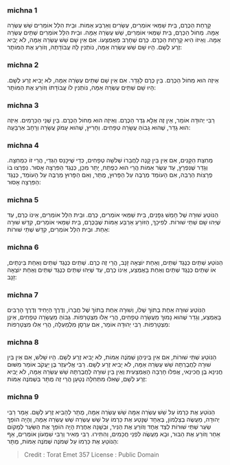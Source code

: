 
### michna 1
קָרַחַת הַכֶּרֶם, בֵּית שַׁמַּאי אוֹמְרִים, עֶשְׂרִים וְאַרְבַּע אַמּוֹת. וּבֵית הִלֵּל אוֹמְרִים שֵׁשׁ עֶשְׂרֵה אַמָּה. מְחוֹל הַכֶּרֶם, בֵּית שַׁמַּאי אוֹמְרִים, שֵׁשׁ עֶשְׂרֵה אַמָּה. וּבֵית הִלֵּל אוֹמְרִים שְׁתֵּים עֶשְׂרֵה אַמָּה. וְאֵיזוֹ הִיא קָרַחַת הַכֶּרֶם. כֶּרֶם שֶׁחָרַב מֵאֶמְצָעוֹ. אִם אֵין שָׁם שֵׁשׁ עֶשְׂרֵה אַמָּה, לֹא יָבִיא זֶרַע לְשָׁם. הָיוּ שָׁם שֵׁשׁ עֶשְׂרֵה אַמָּה, נוֹתְנִין לָהּ עֲבוֹדָתָהּ, וְזוֹרֵעַ אֶת הַמּוֹתָר:

### michna 2
אֵיזֶה הוּא מְחוֹל הַכֶּרֶם. בֵּין כֶּרֶם לַגָּדֵר. אִם אֵין שָׁם שְׁתֵּים עֶשְׂרֵה אַמָּה, לֹא יָבִיא זֶרַע לְשָׁם. הָיוּ שָׁם שְׁתֵּים עֶשְׂרֵה אַמָּה, נוֹתְנִין לוֹ עֲבוֹדָתוֹ וְזוֹרֵעַ אֶת הַמּוֹתָר:

### michna 3
רַבִּי יְהוּדָה אוֹמֵר, אֵין זֶה אֶלָּא גֶדֶר הַכֶּרֶם. וְאֵיזֶה הוּא מְחוֹל הַכֶּרֶם. בֵּין שְׁנֵי הַכְּרָמִים. אֵיזֶה הוּא גָדֵר, שֶׁהוּא גָבוֹהַּ עֲשָׂרָה טְפָחִים. וְחָרִיץ, שֶׁהוּא עָמֹק עֲשָׂרָה וְרָחָב אַרְבָּעָה:

### michna 4
מְחִצַּת הַקָּנִים, אִם אֵין בֵּין קָנֶה לַחֲבֵרוֹ שְׁלֹשָׁה טְפָחִים, כְּדֵי שֶׁיִּכָּנֵס הַגְּדִי, הֲרֵי זוֹ כִמְחִצָּה. וְגָדֵר שֶׁנִּפְרַץ, עַד עֶשֶׂר אַמּוֹת הֲרֵי הוּא כְפֶתַח, יָתֵר מִכֵּן, כְּנֶגֶד הַפִּרְצָה אָסוּר. נִפְרְצוּ בוֹ פְרָצוֹת הַרְבֵּה, אִם הָעוֹמֵד מְרֻבֶּה עַל הַפָּרוּץ, מֻתָּר, וְאִם הַפָּרוּץ מְרֻבֶּה עַל הָעוֹמֵד, כְּנֶגֶד הַפִּרְצָה אָסוּר:

### michna 5
הַנּוֹטֵעַ שׁוּרָה שֶׁל חָמֵשׁ גְּפָנִים, בֵּית שַׁמַּאי אוֹמְרִים, כֶּרֶם. וּבֵית הִלֵּל אוֹמְרִים, אֵינוֹ כֶרֶם, עַד שֶׁיְּהוּ שָׁם שְׁתֵּי שׁוּרוֹת. לְפִיכָךְ, הַזּוֹרֵעַ אַרְבַּע אַמּוֹת שֶׁבַּכֶּרֶם, בֵּית שַׁמַּאי אוֹמְרִים, קִדֵּשׁ שׁוּרָה אַחַת. וּבֵית הִלֵּל אוֹמְרִים, קִדֵּשׁ שְׁתֵּי שׁוּרוֹת:

### michna 6
הַנּוֹטֵעַ שְׁתַּיִם כְּנֶגֶד שְׁתַּיִם, וְאַחַת יוֹצְאָה זָנָב, הֲרֵי זֶה כֶרֶם. שְׁתַּיִם כְּנֶגֶד שְׁתַּיִם וְאַחַת בֵּינְתַיִם, אוֹ שְׁתַּיִם כְּנֶגֶד שְׁתַּיִם וְאַחַת בָּאֶמְצַע, אֵינוֹ כֶרֶם, עַד שֶׁיְּהוּ שְׁתַּיִם כְּנֶגֶד שְׁתַּיִם וְאַחַת יוֹצְאָה זָנָב:

### michna 7
הַנּוֹטֵעַ שׁוּרָה אַחַת בְּתוֹךְ שֶׁלּוֹ, וְשׁוּרָה אַחַת בְּתוֹךְ שֶׁל חֲבֵרוֹ, וְדֶרֶךְ הַיָּחִיד וְדֶרֶךְ הָרַבִּים בָּאֶמְצַע, וְגָדֵר שֶׁהוּא נָמוּךְ מֵעֲשָׂרָה טְפָחִים, הֲרֵי אֵלּוּ מִצְטָרְפוֹת. גָּבוֹהַּ מֵעֲשָׂרָה טְפָחִים, אֵינָן מִצְטָרְפוֹת. רַבִּי יְהוּדָה אוֹמֵר, אִם עֵרְסָן מִלְמַעְלָה, הֲרֵי אֵלּוּ מִצְטָרְפוֹת:

### michna 8
הַנּוֹטֵעַ שְׁתֵּי שׁוּרוֹת, אִם אֵין בֵּינֵיהֶן שְׁמֹנֶה אַמּוֹת, לֹא יָבִיא זֶרַע לְשָׁם. הָיוּ שָׁלֹשׁ, אִם אֵין בֵּין שׁוּרָה לַחֲבֶרְתָּהּ שֵׁשׁ עֶשְׂרֵה אַמָּה, לֹא יָבִיא זֶרַע לְשָׁם. רַבִּי אֱלִיעֶזֶר בֶּן יַעֲקֹב אוֹמֵר מִשּׁוּם חֲנִינָא בֶן חֲכִינַאי, אֲפִלּוּ חָרְבָה הָאֶמְצָעִית וְאֵין בֵּין שׁוּרָה לַחֲבֶרְתָּהּ שֵׁשׁ עֶשְׂרֵה אַמָּה, לֹא יָבִיא זֶרַע לְשָׁם, שֶׁאִלּוּ מִתְּחִלָּה נְטָעָן הֲרֵי זֶה מֻתָּר בִּשְׁמֹנֶה אַמּוֹת:

### michna 9
הַנּוֹטֵעַ אֶת כַּרְמוֹ עַל שֵׁשׁ עֶשְׂרֵה אַמָּה שֵׁשׁ עֶשְׂרֵה אַמָּה, מֻתָּר לְהָבִיא זֶרַע לְשָׁם. אָמַר רַבִּי יְהוּדָה, מַעֲשֶׂה בְצַלְמוֹן, בְּאֶחָד שֶׁנָּטַע אֶת כַּרְמוֹ עַל שֵׁשׁ עֶשְׂרֵה שֵׁשׁ עֶשְׂרֵה אַמָּה, וְהָיָה הוֹפֵךְ שְׂעַר שְׁתֵּי שׁוּרוֹת לְצַד אֶחָד וְזוֹרֵעַ אֶת הַנִּיר, וּבְשָׁנָה אַחֶרֶת הָיָה הוֹפֵךְ אֶת הַשֵּׂעָר לְמָקוֹם אַחֵר וְזוֹרֵעַ אֶת הַבּוּר, וּבָא מַעֲשֶׂה לִפְנֵי חֲכָמִים, וְהִתִּירוּ. רַבִּי מֵאִיר וְרַבִּי שִׁמְעוֹן אוֹמְרִים, אַף הַנּוֹטֵעַ אֶת כַּרְמוֹ עַל שְׁמֹנֶה שְׁמֹנֶה אַמּוֹת, מֻתָּר:

>Credit : Torat Emet 357
>License : Public Domain 